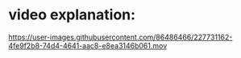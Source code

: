 # video explanation:

https://user-images.githubusercontent.com/86486466/227731162-4fe9f2b8-74d4-4641-aac8-e8ea3146b061.mov

